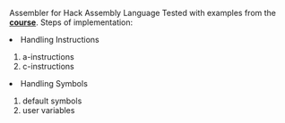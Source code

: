 Assembler for Hack Assembly Language
Tested with examples from the **[course](https://www.nand2tetris.org/project06)**.
Steps of implementation:

<li>Handling Instructions</li>
  <ol> 
    <li>a-instructions</li>
    <li>c-instructions</li>
  </ol>
<li>Handling Symbols</li>
  <ol>
    <li>default symbols</li>
    <li>user variables</li>
  </ol>

